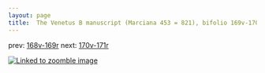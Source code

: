 ```yaml
---
layout: page
title:  The Venetus B manuscript (Marciana 453 = 821), bifolio 169v-170r
---
```


prev: [168v-169r](../168v-169r/) next: [170v-171r](../170v-171r/)



[![Linked to zoomble image](http://www.homermultitext.org/iipsrv?IIIF=/project/homer/pyramidal/deepzoom/hmt/vbbifolio/v1/vb_169v_170r.tif/full/2000,/0/default.jpg)](http://www.homermultitext.org/ict2/?urn=urn:cite2:hmt:vbbifolio.v1:vb_169v_170r)

